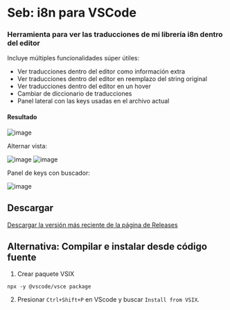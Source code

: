 # Seb: i8n para VSCode
### Herramienta para ver las traducciones de mi librería i8n dentro del editor

Incluye múltiples funcionalidades súper útiles:
* Ver traducciones dentro del editor como información extra
* Ver traducciones dentro del editor en reemplazo del string original
* Ver traducciones dentro del editor en un hover
* Cambiar de diccionario de traducciones
* Panel lateral con las keys usadas en el archivo actual

#### Resultado
![image](https://github.com/user-attachments/assets/e541dde1-1f7e-4abe-8443-91f821fc6f97)

Alternar vista:

![image](https://github.com/user-attachments/assets/9d53b81f-c2d4-49cd-af9f-254a0e18bb43)
![image](https://github.com/user-attachments/assets/79b2cc19-1ceb-44bb-a2ba-c509b861c139)

Panel de keys con buscador:

![image](https://github.com/user-attachments/assets/6cd6f40d-9ab3-4913-b5c9-e1e9350110d5)



## Descargar
[Descargar la versión más reciente de la página de Releases](https://github.com/sebfindling/seb-i8n-vscode/releases)

## Alternativa: Compilar e instalar desde código fuente
1. Crear paquete VSIX
```
npx -y @vscode/vsce package
```

2. Presionar `Ctrl+Shift+P` en VScode y buscar `Install from VSIX`.
 
